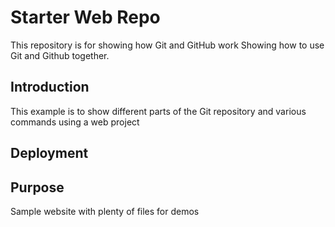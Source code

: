 # Starter Web Repo

This repository is for showing how Git and GitHub work
Showing how to use Git and Github together.

## Introduction

This example is to show different parts of the Git repository and various commands using a web project

## Deployment

## Purpose

Sample website with plenty of files for demos
